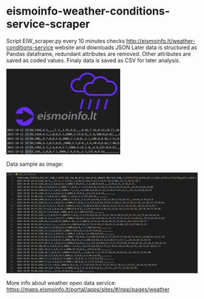 # eismoinfo-weather-conditions-service-scraper
 Script EIW_scraper.py every 10 minutes checks http://eismoinfo.lt/weather-conditions-service website and downloads JSON 
 Later data is structured as Pandas dataframe, redundant attributes are removed. Other attributes are saved as coded values. 
 Finaly data is saved as CSV for later analysis.

<img src="/images/thumbnail.webp" width="300"/>

Data sample as image:

<img src="/images/datasample.PNG" width="600"/>

More info about weather open data service: https://maps.eismoinfo.lt/portal/apps/sites/#/npp/pages/weather
